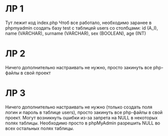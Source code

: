 # ЛР 1
Тут лежит код index.php
Чтоб все работало, необходимо заранее в phpmyadmin создать базу test с таблицей users со столбцами: id (A_I), name (VARCHAR), surname (VARCHAR), sex (BOOLEAN), age (INT)

# ЛР 2
Ничего дополнительно настраивать не нужно, просто закинуть все php-файлы в свой проект

# ЛР 3
Ничего дополнительно настраивать не нужно (только создать поля логин и пароль в таблице users), просто закинуть все php-файлы в свой проект. Могут возникнуть ошибки из-за запрета на NULL в некоторых полях таблицы. Необходимо просто в phpMyAdmin разрешить NULL во всех остальных полях таблицы.
